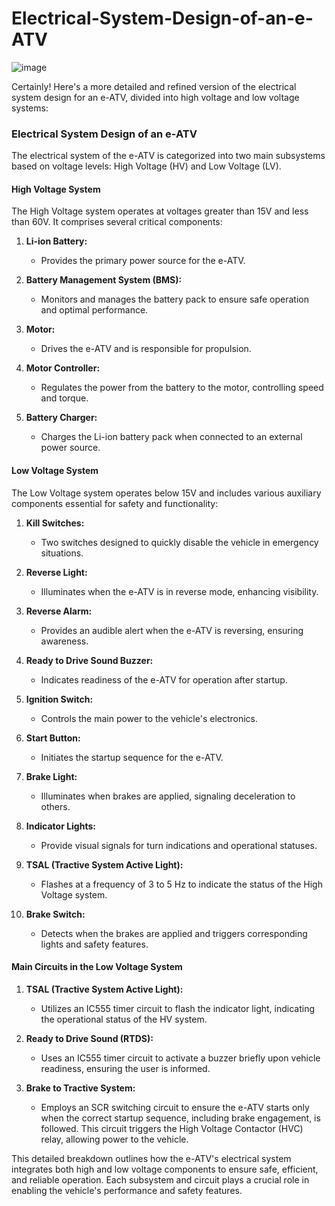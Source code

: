 # Electrical-System-Design-of-an-e-ATV
![image](https://github.com/KetanMe/Electrical-System-Design-of-an-e-ATV/assets/121623546/cea2da10-91b2-4a8f-a4ee-67cd0cc9b70f)

Certainly! Here's a more detailed and refined version of the electrical system design for an e-ATV, divided into high voltage and low voltage systems:

### Electrical System Design of an e-ATV

The electrical system of the e-ATV is categorized into two main subsystems based on voltage levels: High Voltage (HV) and Low Voltage (LV).

#### High Voltage System
The High Voltage system operates at voltages greater than 15V and less than 60V. It comprises several critical components:

1. **Li-ion Battery:**
   - Provides the primary power source for the e-ATV.
   
2. **Battery Management System (BMS):**
   - Monitors and manages the battery pack to ensure safe operation and optimal performance.

3. **Motor:**
   - Drives the e-ATV and is responsible for propulsion.
   
4. **Motor Controller:**
   - Regulates the power from the battery to the motor, controlling speed and torque.
   
5. **Battery Charger:**
   - Charges the Li-ion battery pack when connected to an external power source.

#### Low Voltage System
The Low Voltage system operates below 15V and includes various auxiliary components essential for safety and functionality:

1. **Kill Switches:**
   - Two switches designed to quickly disable the vehicle in emergency situations.

2. **Reverse Light:**
   - Illuminates when the e-ATV is in reverse mode, enhancing visibility.

3. **Reverse Alarm:**
   - Provides an audible alert when the e-ATV is reversing, ensuring awareness.

4. **Ready to Drive Sound Buzzer:**
   - Indicates readiness of the e-ATV for operation after startup.

5. **Ignition Switch:**
   - Controls the main power to the vehicle's electronics.

6. **Start Button:**
   - Initiates the startup sequence for the e-ATV.

7. **Brake Light:**
   - Illuminates when brakes are applied, signaling deceleration to others.

8. **Indicator Lights:**
   - Provide visual signals for turn indications and operational statuses.

9. **TSAL (Tractive System Active Light):**
   - Flashes at a frequency of 3 to 5 Hz to indicate the status of the High Voltage system.

10. **Brake Switch:**
    - Detects when the brakes are applied and triggers corresponding lights and safety features.

#### Main Circuits in the Low Voltage System

1. **TSAL (Tractive System Active Light):**
   - Utilizes an IC555 timer circuit to flash the indicator light, indicating the operational status of the HV system.

2. **Ready to Drive Sound (RTDS):**
   - Uses an IC555 timer circuit to activate a buzzer briefly upon vehicle readiness, ensuring the user is informed.

3. **Brake to Tractive System:**
   - Employs an SCR switching circuit to ensure the e-ATV starts only when the correct startup sequence, including brake engagement, is followed. This circuit triggers the High Voltage Contactor (HVC) relay, allowing power to the vehicle.

This detailed breakdown outlines how the e-ATV's electrical system integrates both high and low voltage components to ensure safe, efficient, and reliable operation. Each subsystem and circuit plays a crucial role in enabling the vehicle's performance and safety features.

